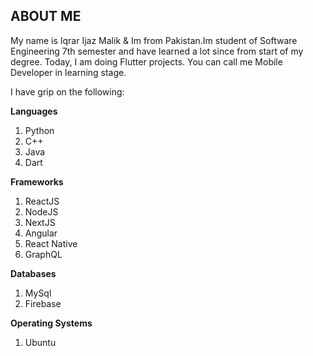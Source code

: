 ## ABOUT ME
My name is Iqrar Ijaz Malik & Im from Pakistan.Im student of Software Engineering 7th semester and have learned a lot since from start of my degree.
Today, I am doing Flutter projects. You can call me Mobile Developer in learning stage. 

I have grip on the following:

**Languages**
1. Python
2. C++
3. Java
4. Dart

**Frameworks**
1. ReactJS
2. NodeJS
3. NextJS
4. Angular
5. React Native
6. GraphQL

**Databases**
1. MySql
2. Firebase

**Operating Systems**
1. Ubuntu
